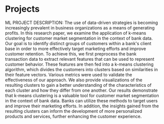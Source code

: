 # Projects
ML PROJECT DESCRIPTION:
The use of data-driven strategies is becoming increasingly prevalent in business organizations as a means of generating profits. In this research paper, we examine the application of k-means clustering for customer market segmentation in the context of bank data. Our goal is to identify distinct groups of customers within a bank's client base in order to more effectively target marketing efforts and improve customer retention.
To achieve this, we first preprocess the bank transaction data to extract relevant features that can be used to represent customer behavior. These features are then fed into a k-means clustering algorithm, which divides the customers into clusters based on similarities in their feature vectors. 
Various metrics were used to validate the effectiveness of our approach. We also provide visualizations of the resulting clusters to gain a better understanding of the characteristics of each cluster and how they differ from one another.
Our results demonstrate that k-means clustering is a valuable tool for customer market segmentation in the context of bank data. Banks can utilize these methods to target users and improve their marketing efforts. In addition, the insights gained from the resulting clusters can inform the development of more personalized products and services, further enhancing the customer experience.

